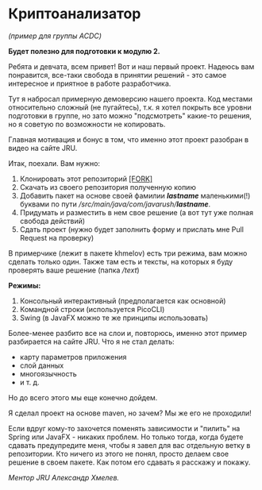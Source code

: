 <h1>Криптоанализатор</h1>

_(пример для группы ACDC)_

__Будет полезно для подготовки к модулю 2.__

Ребята и девчата, всем привет! Вот и наш первый проект. 
Надеюсь вам понравится, все-таки свобода в принятии решений - 
это самое интересное и приятное в работе разработчика.

Тут я набросал примерную демоверсию нашего проекта.
Код местами относительно сложный (не пугайтесь), 
т.к. я хотел покрыть все уровни подготовки в группе, 
но зато можно "подсмотреть" какие-то решения, 
но я советую по возможности не копировать.

Главная мотивация и бонус в том, что именно этот проект разобран в видео на сайте JRU.

Итак, поехали. Вам нужно:
1. Клонировать этот репозиторий <a href="https://github.com/demologin/CryptoAnalizerACDC/fork">[FORK]</a>
2. Скачать из своего репозитория полученную копию
3. Добавить пакет на основе своей фамилии ***lastname*** маленькими(!) буквами по пути */src/main/java/com/javarush/**lastname***.
4. Придумать и разместить в нем свое решение (а вот тут уже полная свобода действий)
5. Сдать проект (нужно будет заполнить форму и прислать мне Pull Request на проверку)


В примерчике (лежит в пакете khmelov) есть три режима, вам можно сделать только один.
Также там есть и тексты, на которых я буду проверять ваше решение (папка */text*)

**Режимы:**

1. Консольный интерактивный (предполагается как основной)
2. Командной строки (используется PicoCLI)
3. Swing (в JavaFX можно те же принципы использовать)

Более-менее разбито все на слои и, повторюсь, именно этот пример разбирается на сайте JRU.
Что я не стал делать:
- карту параметров приложения
- слой данных
- многоязычность
- и т. д.
  
Но до всего этого мы еще конечно дойдем.

Я сделал проект на основе maven, но зачем? Мы же его не проходили!

Если вдруг кому-то захочется поменять зависимости и "пилить" на Spring или JavaFX - никаких проблем.
Но только тогда, когда будете сдавать предупредите меня, чтобы я завел для вас отдельную ветку в репозитории.
Кто ничего из этого не понял, просто делаем свое решение в своем пакете. Как потом его сдавать я расскажу и покажу.

_Ментор JRU Александр Хмелев._
